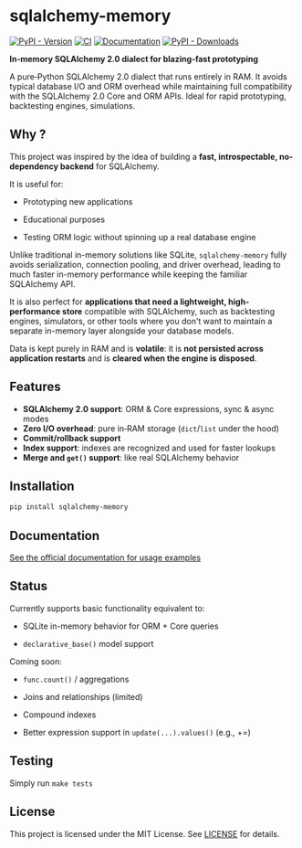 # sqlalchemy-memory

[![PyPI - Version](https://img.shields.io/pypi/v/sqlalchemy-memory)](https://pypi.org/project/sqlalchemy-memory/)
[![CI](https://github.com/rundef/sqlalchemy-memory/actions/workflows/ci.yml/badge.svg)](https://github.com/rundef/sqlalchemy-memory/actions/workflows/ci.yml)
[![Documentation](https://app.readthedocs.org/projects/sqlalchemy-memory/badge/?version=latest)](https://sqlalchemy-memory.readthedocs.io/en/latest/)
[![PyPI - Downloads](https://img.shields.io/pypi/dm/sqlalchemy-memory)](https://pypistats.org/packages/sqlalchemy-memory)


**In‑memory SQLAlchemy 2.0 dialect for blazing‑fast prototyping**

A pure‑Python SQLAlchemy 2.0 dialect that runs entirely in RAM.
It avoids typical database I/O and ORM overhead while maintaining full compatibility with the SQLAlchemy 2.0 Core and ORM APIs.
Ideal for rapid prototyping, backtesting engines, simulations.

## Why ?

This project was inspired by the idea of building a **fast, introspectable, no-dependency backend** for SQLAlchemy.

It is useful for:

- Prototyping new applications

- Educational purposes

- Testing ORM logic without spinning up a real database engine

Unlike traditional in-memory solutions like SQLite, `sqlalchemy-memory` fully avoids serialization, connection pooling, and driver overhead, leading to much faster in-memory performance while keeping the familiar SQLAlchemy API.

It is also perfect for **applications that need a lightweight, high-performance store** compatible with SQLAlchemy, such as backtesting engines, simulators, or other tools where you don't want to maintain a separate in-memory layer alongside your database models.

Data is kept purely in RAM and is **volatile**: it is **not persisted across application restarts** and is **cleared when the engine is disposed**.

## Features

- **SQLAlchemy 2.0 support**: ORM & Core expressions, sync & async modes
- **Zero I/O overhead**: pure in‑RAM storage (`dict`/`list` under the hood)
- **Commit/rollback support**
- **Index support**: indexes are recognized and used for faster lookups
- **Merge and `get()` support**: like real SQLAlchemy behavior

## Installation

```bash
pip install sqlalchemy-memory
```

## Documentation

[See the official documentation for usage examples](https://sqlalchemy-memory.readthedocs.io/en/latest/)


## Status

Currently supports basic functionality equivalent to:

- SQLite in-memory behavior for ORM + Core queries

- `declarative_base()` model support

Coming soon:

- `func.count()` / aggregations

- Joins and relationships (limited)

- Compound indexes

- Better expression support in `update(...).values()` (e.g., +=)

## Testing

Simply run `make tests`

## License

This project is licensed under the MIT License.
See [LICENSE](LICENSE) for details.
